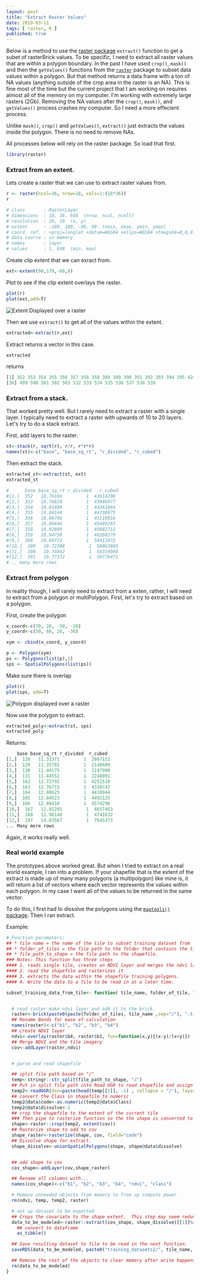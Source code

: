 ```yaml
---
layout: post
title: "Extract Raster Values"
date: 2019-03-11
tags: [ raster, R ]
published: true
---
```


Below is a method to use the [raster package](https://www.rdocumentation.org/packages/raster/versions/2.8-19) `extract()` function to get a subet of rasterBrick values. To be specific, I need to extract all raster values that are within a polygon boundary. In the past I have used `crop()`, `mask()` and then the `getValues()` functions from the [`raster`](https://www.rdocumentation.org/packages/raster/versions/2.8-19) package to subset data values within a polygon. But that method returns a data frame with a ton of NA values (anything outside of the crop area in the raster is an NA). This is fine most of the time but the current project that I am working on requires almost all of the memory on my computer. I'm working with extremely large rasters (2Gb).  Removing the NA values after the `crop()`, `mask()`, and `getValues()` process crashes my computer. So I need a more effecient process.

Unlike `mask()`, `crop()` and `getValues()`, `extract()` just extracts the values inside the polygon. There is no need to remove NAs.

All processes below will rely on the raster package. So load that first.

```r
library(raster)
```

### Extract from an extent.
Lets create a raster that we can use to extract raster values from.

```r
r <- raster(ncol=36, nrow=18, vals=1:(18*36))
r

# class       : RasterLayer
# dimensions  : 18, 36, 648  (nrow, ncol, ncell)
# resolution  : 10, 10  (x, y)
# extent      : -180, 180, -90, 90  (xmin, xmax, ymin, ymax)
# coord. ref. : +proj=longlat +datum=WGS84 +ellps=WGS84 +towgs84=0,0,0
# data source : in memory
# names       : layer
# values      : 1, 648  (min, max)
```

Create clip extent that we can exract from.
```r
ext<-extent(90,170,-60,0)
```

Plot to see if the clip extent overlays the raster.
```r
plot(r)
plot(ext,add=T)
```

![Extent Displayed over a raster](/img/r/assets/raster/extract_raster_example.jpeg)

Then we use `extract()` to get all of the values within the extent.
```r
extracted<-extract(r,ext)
```

Extract returns a vector in this case.
```r
extracted
```
returns
```r
[1] 352 353 354 355 356 357 358 359 388 389 390 391 392 393 394 395 424 425 426 427 428 429 430 431 460 461 462 463 464 465 466 467 496 497 498
[36] 499 500 501 502 503 532 533 534 535 536 537 538 539
```


### Extract from a stack.

That worked pretty well.  But I rarely need to extract a raster with a single layer.  I typically need to extract a raster with upwards of 10 to 20 layers.  Let's try to do a stack extract.

First, add layers to the raster.

```r
st<-stack(r, sqrt(r), r/r, r*r*r)
names(st)<-c("base", "base_sq_rt", "r_divided", "r_cubed")
```

Then extract the stack.
```r
extracted_st<-extract(st, ext)
extracted_st

#      base base_sq_rt r_divided   r_cubed
#[1,]  352   18.76166         1  43614208
#[2,]  353   18.78829         1  43986977
#[3,]  354   18.81489         1  44361864
#[4,]  355   18.84144         1  44738875
#[5,]  356   18.86796         1  45118016
#[6,]  357   18.89444         1  45499293
#[7,]  358   18.92089         1  45882712
#[8,]  359   18.94730         1  46268279
#[9,]  388   19.69772         1  58411072
#[10,]  389   19.72308         1  58863869
#[11,]  390   19.74842         1  59319000
#[12,]  391   19.77372         1  59776471
#... many more rows

```

### Extract from polygon

In reality though, I will rarely need to extract from a exten, rather, I will need to extract from a polygon or multiPolygon. First, let's try to extract based on a polygon.   

First, create the polygon
```r
x_coord<-c(70, 20, -50, -20)
y_coord<-c(50, 60, 20, -30)

xym <- cbind(x_coord, y_coord)

p <- Polygon(xym)
ps <- Polygons(list(p),1)
sps <- SpatialPolygons(list(ps))
```


Make sure there is overlap
```r
plot(r)
plot(sps, add=T)
```

![Polygon displayed over a raster](/img/r/assets/raster/polygon_extract_plot.jpeg)

Now use the polygon to extract.
```r
extracted_poly<-extract(st, sps)
extracted_poly
```

Returns:
```r
    base base_sq_rt r_divided  r_cubed
[1,]  128   11.31371         1  2097152
[2,]  129   11.35782         1  2146689
[3,]  130   11.40175         1  2197000
[4,]  131   11.44552         1  2248091
[5,]  162   12.72792         1  4251528
[6,]  163   12.76715         1  4330747
[7,]  164   12.80625         1  4410944
[8,]  165   12.84523         1  4492125
[9,]  166   12.88410         1  4574296
[10,]  167   12.92285         1  4657463
[11,]  168   12.96148         1  4741632
[12,]  197   14.03567         1  7645373
... Many more rows
```
Again, it works really well.


### Real world example

The prototypes above worked great.  But when I tried to extract on a real world example, I ran into a problem.  If your shapefile that is the extent of the extract is made up of many many polygons (a multipolygon)  like mine is, it will return a list of vectors where each vector represents the values within each polygon.  In my case I want all of the values to be returned in the same vector.  

To do this, I first had to dissolve the polygons using the [`maptools()` package](https://www.rdocumentation.org/packages/maptools/versions/0.9-5).  Then I ran extract.  

Example:

```r
# Function paramaters:
## * tile name = the name of the tile to subset training dataset from
## * folder_of_tiles = the file path to the folder that contains the tiles
## * file_path_to_shape = the file path to the shapefile.
### Notes: This function has three steps
#### 1. reads single tile, creates an NDVI layer and merges the ndvi layer into the tile
#### 2. read the shapefile and rasterizes it
#### 3. extracts the data within the shapefile training polygons.
#### 4. Write the data to a file to be read in at a later time.  

subset_training_data_from_tile<- function( tile_name, folder_of_tile, file_path_to_shape){


  # read raster make ndvi layer and add it to the brick.
  raster<-brick(paste0(paste(folder_of_tiles, tile_name ,sep="/"), ".tif" ))
  ## Rename Bands for ease of calculation
  names(raster)<-c("b1", "b2", "b3", "b4")
  ## create NDVI layer
  ndvi<-overlay(raster$b4, raster$b1, fun=function(x,y){(x-y)/(x+y)})
  ## Merge NDVI and the tile imagery
  cov<-addLayer(raster,ndvi)


  # parse and read shapefile

  ## split file path based on "/"
  temp<-stringr::str_split(file_path_to_shape, "/")
  ## Put in split file path into Read OGR to read shapefile and assign to variable.
  temp2<-readOGR(dsn=paste(head(temp[[1]], -1) , collapse = "/"), layer=paste(tail(temp[[1]], 1)))
  ## convert the Class in shapefile to numeric
  temp2@data$code<-as.numeric(temp2@data$Class)
  temp2@data$dissolve<-1
  ## crop the shapefile to the extent of the current tile
  ### Then pipe to rasterize function so the the shape is converted to a raster using the field code to populate fields...with the same projection and tile size as the tile (represented by just the ndvi layer here)
  shape<-raster::crop(temp2, extent(cov))
  ## Rasterize shape to add to cov
  shape_raster<-rasterize(shape, cov, field="code")
  ## Dissolve shape for extract.
  shape_dissolve<-unionSpatialPolygons(shape, shape@data$dissolve)


  ## add shape to cov
  cov_shape<-addLayer(cov,shape_raster)

  ## Rename all columns with...
  names(cov_shape)<-c("b1", "b2", "b3", "b4", "ndvi", "class")

  # Remove unneeded objects from memory to free up compute power
  rm(ndvi, temp, temp2, raster)

  # set up dataset to be exported
  ## Crops the covariate to the shape extent.  This step may seem redundent from the step above, where we cropped the shapefile to the extent of the tile, but it is necessary to decrease the size of processed data as much as possible.
  data_to_be_modeled<-raster::extract(cov_shape, shape_dissolve)[[1]]%>%
    ## convert to dataframe
    as_tibble()

  ## Save resulting dataset to file to be read in the next function.
  saveRDS(data_to_be_modeled, paste0("training_datasets2/", tile_name, "training_data.rds"))

  ## Remove the rest of the objects to clear memory after write happens.  If you don't do this objects get built up in memory and will eventaully make the function fail.
  rm(data_to_be_modeled)
}
```
